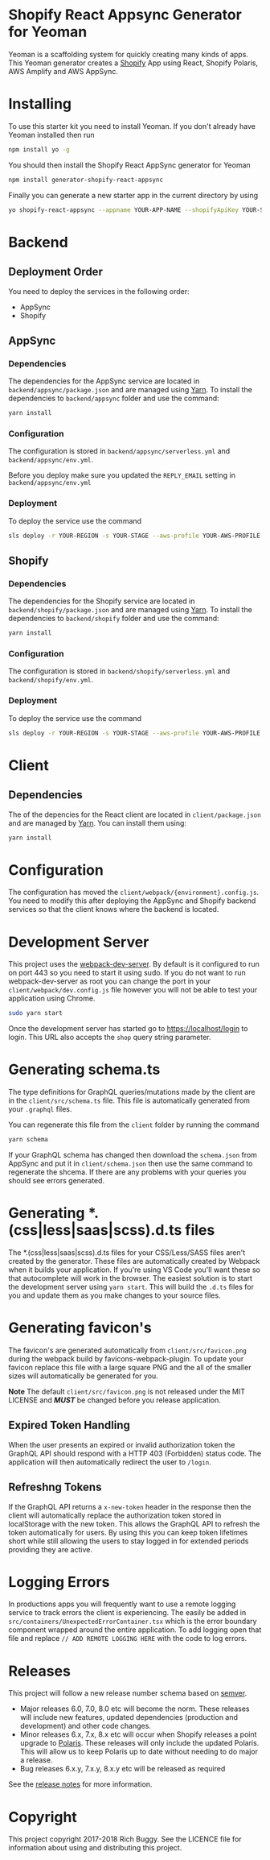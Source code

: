 # Shopify React Appsync Generator for Yeoman
Yeoman is a scaffolding system for quickly creating many kinds of apps. This Yeoman generator creates a [Shopify](https://www.shopify.com/?ref=growingecommerce) App using React, Shopify Polaris, AWS Amplify and AWS AppSync.

# Installing
To use this starter kit you need to install Yeoman. If you don't already have Yeoman installed then run

```sh
npm install yo -g
```

You should then install the Shopify React AppSync generator for Yeoman

```sh
npm install generator-shopify-react-appsync
```

Finally you can generate a new starter app in the current directory by using

```sh
yo shopify-react-appsync --appname YOUR-APP-NAME --shopifyApiKey YOUR-SHOPIFY-API-KEY --shopifyApiSecret YOUR-SHOPIFY-API-SECRET --email YOUR-SUPPORT-EMAIL --jwtSecret YOUR-JWT-SECRET
```

# Backend

## Deployment Order

You need to deploy the services in the following order:

* AppSync
* Shopify

## AppSync

### Dependencies

The dependencies for the AppSync service are located in `backend/appsync/package.json` and are managed using [Yarn](https://yarnpkg.com/). To install the dependencies to `backend/appsync` folder and use the command:

```sh
yarn install
```

### Configuration

The configuration is stored in `backend/appsync/serverless.yml` and `backend/appsync/env.yml`.

Before you deploy make sure you updated the `REPLY_EMAIL` setting in `backend/appsync/env.yml`

### Deployment

To deploy the service use the command

```sh
sls deploy -r YOUR-REGION -s YOUR-STAGE --aws-profile YOUR-AWS-PROFILE
```

## Shopify

### Dependencies

The dependencies for the Shopify service are located in `backend/shopify/package.json` and are managed using [Yarn](https://yarnpkg.com/). To install the dependencies to `backend/shopify` folder and use the command:

```sh
yarn install
```

### Configuration

The configuration is stored in `backend/shopify/serverless.yml` and `backend/shopify/env.yml`.

### Deployment

To deploy the service use the command

```sh
sls deploy -r YOUR-REGION -s YOUR-STAGE --aws-profile YOUR-AWS-PROFILE
```

# Client

## Dependencies
The of the depencies for the React client are located in `client/package.json` and are managed by [Yarn](https://yarnpkg.com/). You can install them using:

```sh
yarn install
```

# Configuration
The configuration has moved the `client/webpack/{environment}.config.js`. You need to modify this after deploying the AppSync and Shopify backend services so that the client knows where the backend is located.


# Development Server
This project uses the [webpack-dev-server](https://webpack.github.io/docs/webpack-dev-server.html). By default is it configured to run on port 443 so you need to start it using sudo. If you do not want to run webpack-dev-server as root you can change the port in your `client/webpack/dev.config.js` file however you will not be able to test your application using Chrome.

```sh
sudo yarn start
```

Once the development server has started go to [https://localhost/login](https://localhost/login) to login. This URL also accepts the `shop` query string parameter.

# Generating schema.ts
The type definitions for GraphQL queries/mutations made by the client are in the `client/src/schema.ts` file. This file is automatically generated from your `.graphql` files.

You can regenerate this file from the `client` folder by running the command

```sh
yarn schema
```

If your GraphQL schema has changed then download the `schema.json` from AppSync and put it in `client/schema.json` then use the same command to regenerate the shcema. If there are any problems with your queries you should see errors generated.


# Generating *.(css|less|saas|scss).d.ts files
The *.(css|less|saas|scss).d.ts files for your CSS/Less/SASS files aren't created by the generator. These files are automatically created by Webpack when it builds your application. If you're using VS Code you'll want these so that autocomplete will work in the browser. The easiest solution is to start the development server using `yarn start`. This will build the `.d.ts` files for you and update them as you make changes to your source files.

# Generating favicon's
The favicon's are generated automatically from `client/src/favicon.png` during the webpack build by favicons-webpack-plugin. To update your favicon replace this file with a large square PNG and the all of the smaller sizes will automatically be generated for you.

__Note__ The default `client/src/favicon.png` is not released under the MIT LICENSE and _**MUST**_ be changed before you release application.

## Expired Token Handling
When the user presents an expired or invalid authorization token the GraphQL API should respond with a HTTP 403 (Forbidden) status code. The application will then automatically redirect the user to `/login`.

## Refreshng Tokens
If the GraphQL API returns a `x-new-token` header in the response then the client will automatically replace the authorization token stored in localStorage with the new token. This allows the GraphQL API to refresh the token automatically for users. By using this you can keep token lifetimes short while still allowing the users to stay logged in for extended periods providing they are active.

# Logging Errors
In productions apps you will frequently want to use a remote logging service to track errors the client is experiencing. The easily be added in `src/containers/UnexpectedErrorContainer.tsx` which is the error boundary component wrapped around the entire application. To add logging open that file and replace `// ADD REMOTE LOGGING HERE` with the code to log errors.

# Releases
This project will follow a new release number schema based on [semver](http://semver.org/).

- Major releases 6.0, 7.0, 8.0 etc will become the norm. These releases will include new features, updated dependencies (production and development) and other code changes.
- Minor releases 6.x, 7.x, 8.x etc will occur when Shopify releases a point upgrade to [Polaris](https://github.com/shopify/polaris). These releases will only include the updated Polaris. This will allow us to keep Polaris up to date without needing to do major a release.
- Bug releases 6.x.y, 7.x.y, 8.x.y etc will be released as required

See the [release notes](https://github.com/buggy/generator-shopify-react-appsync/wiki/ReleaseNotes) for more information.

# Copyright
This project copyright 2017-2018 Rich Buggy. See the LICENCE file for information about using and distributing this project.
